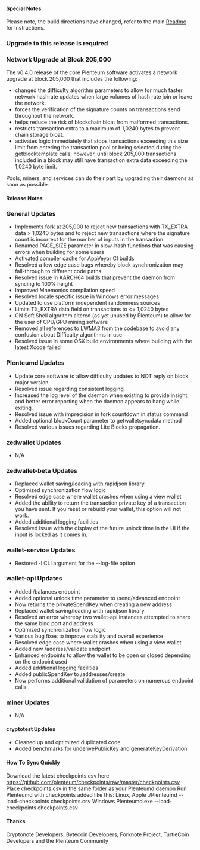 #### Special Notes

Please note, the build directions have changed, refer to the main [Readme](https://github.com/plenteum/plenteum/blob/master/README.md) for instructions.

### Upgrade to this release is required

### Network Upgrade at Block 205,000
	
The v0.4.0 release of the core Plenteum software activates a network upgrade at block 205,000 that includes the following:

- changed the difficulty algorithm parameters to allow for much faster network hashrate updates when large volumes of hash rate join or leave the network. 
- forces the verification of the signature counts on transactions send throughout the network. 
- helps reduce the risk of blockchain bloat from malformed transactions. 
- restricts transaction extra to a maximum of 1,0240 bytes to prevent chain storage bloat.
- activates logic immediately that stops transactions exceeding this size limit from entering the transaction pool or being selected during the getblocktemplate calls; however, until block 205,000 transactions included in a block may still have transaction extra data exceeding the 1,0240 byte limit. 

Pools, miners, and services can do their part by upgrading their daemons as soon as possible.

#### Release Notes

### General Updates
- Implements fork at 205,000 to reject new transactions with TX_EXTRA data > 1,0240 bytes and to reject new transactions where the signature count is incorrect for the number of inputs in the transaction
- Renamed PAGE_SIZE parameter in slow-hash functions that was causing errors when building for some users
- Activated compiler cache for AppVeyor CI builds
- Resolved a few edge case bugs whereby block synchronization may fall-through to different code paths
- Resolved issue in AARCH64 builds that prevent the daemon from syncing to 100% height
- Improved Mnemonics compilation speed
- Resolved locale specific issue in Windows error messages
- Updated to use platform independent randomness sources
- Limits TX_EXTRA data field on transactions to <= 1,0240 bytes
- CN Soft Shell algorithm altered (as yet unused by Plenteum) to allow for the user of CPU/GPU mining software
- Removed all references to LWMA3 from the codebase to avoid any confusion about Difficulty algorithms in use
- Resolved issue in some OSX build environments where building with the latest Xcode failed

### Plenteumd Updates
- Update core software to allow difficulty updates to NOT reply on block major version
- Resolved issue regarding consistent logging
- Increased the log level of the daemon when existing to provide insight and better error reporting when the daemon appears to hang while exiting.
- Resolved issue with imprecision in fork countdown in status command
- Added optional blockCount parameter to getwalletsyncdata method
- Resolved various issues regarding Lite Blocks propagation.

### zedwallet Updates
- N/A

### zedwallet-beta Updates
- Replaced wallet saving/loading with rapidjson library.
- Optimized synchronization flow logic
- Resolved edge case where wallet crashes when using a view wallet
- Added the ability to return the transaction private key of a transaction you have sent. If you reset or rebuild your wallet, this option will not work.
- Added additional logging facilities
- Resolved issue with the display of the future unlock time in the UI if the input is locked as it comes in.

### wallet-service Updates
- Restored -l CLI argument for the --log-file option

### wallet-api Updates
- Added /balances endpoint
- Added optional unlock time parameter to /send/advanced endpoint
- Now returns the privateSpendKey when creating a new address
- Replaced wallet saving/loading with rapidjson library.
- Resolved an error whereby two wallet-api instances attempted to share the same bind port and address
- Optimized synchronization flow logic
- Various bug fixes to improve stability and overall experience
- Resolved edge case where wallet crashes when using a view wallet
- Added new /address/validate endpoint
- Enhanced endpoints to allow the wallet to be open or closed depending on the endpoint used
- Added additional logging facilities
- Added publicSpendKey to /addresses/create
- Now performs additional validation of parameters on numerous endpoint calls

### miner Updates
- N/A

#### cryptotest Updates
- Cleaned up and optimized duplicated code
- Added benchmarks for underivePublicKey and generateKeyDerivation

#### How To Sync Quickly
Download the latest checkpoints.csv here https://github.com/plenteum/checkpoints/raw/master/checkpoints.csv
Place checkpoints.csv in the same folder as your Plenteumd daemon
Run Plenteumd with checkpoints added like this:
Linux, Apple ./Plenteumd --load-checkpoints checkpoints.csv
Windows Plenteumd.exe --load-checkpoints checkpoints.csv

#### Thanks
Cryptonote Developers, Bytecoin Developers, Forknote Project, TurtleCoin Developers and the Plenteum Community